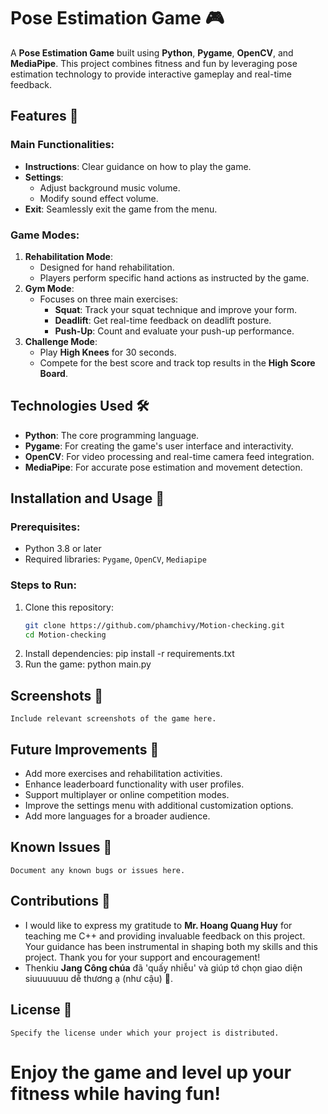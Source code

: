 # Pose Estimation Game 🎮

A **Pose Estimation Game** built using **Python**, **Pygame**, **OpenCV**, and **MediaPipe**. This project combines fitness and fun by leveraging pose estimation technology to provide interactive gameplay and real-time feedback.

## Features 🌟

### Main Functionalities:
- **Instructions**: Clear guidance on how to play the game.
- **Settings**: 
  - Adjust background music volume.
  - Modify sound effect volume.
- **Exit**: Seamlessly exit the game from the menu.

### Game Modes:
1. **Rehabilitation Mode**:
   - Designed for hand rehabilitation.
   - Players perform specific hand actions as instructed by the game.
2. **Gym Mode**:
   - Focuses on three main exercises:
     - **Squat**: Track your squat technique and improve your form.
     - **Deadlift**: Get real-time feedback on deadlift posture.
     - **Push-Up**: Count and evaluate your push-up performance.
3. **Challenge Mode**:
   - Play **High Knees** for 30 seconds.
   - Compete for the best score and track top results in the **High Score Board**.

## Technologies Used 🛠️

- **Python**: The core programming language.
- **Pygame**: For creating the game's user interface and interactivity.
- **OpenCV**: For video processing and real-time camera feed integration.
- **MediaPipe**: For accurate pose estimation and movement detection.

## Installation and Usage 🚀

### Prerequisites:
- Python 3.8 or later
- Required libraries: `Pygame`, `OpenCV`, `Mediapipe`

### Steps to Run:
1. Clone this repository:
    ```bash
    git clone https://github.com/phamchivy/Motion-checking.git
    cd Motion-checking
2. Install dependencies:
    pip install -r requirements.txt
3. Run the game:
    python main.py
## Screenshots 📸
    Include relevant screenshots of the game here.
## Future Improvements 🚧
- Add more exercises and rehabilitation activities.
- Enhance leaderboard functionality with user profiles.
- Support multiplayer or online competition modes.
- Improve the settings menu with additional customization options.
- Add more languages for a broader audience.
## Known Issues 🐞
    Document any known bugs or issues here.
## Contributions 🤝
- I would like to express my gratitude to **Mr. Hoang Quang Huy** for teaching me C++ and providing invaluable feedback on this project. Your guidance has been instrumental in shaping both my skills and this project. Thank you for your support and encouragement!
- Thenkiu **Jang Công chúa** đã 'quấy nhiễu' và giúp tớ chọn giao diện siuuuuuuu dễ thương ạ (như cậu) 🌸.
## License 📄
    Specify the license under which your project is distributed.
# Enjoy the game and level up your fitness while having fun!







